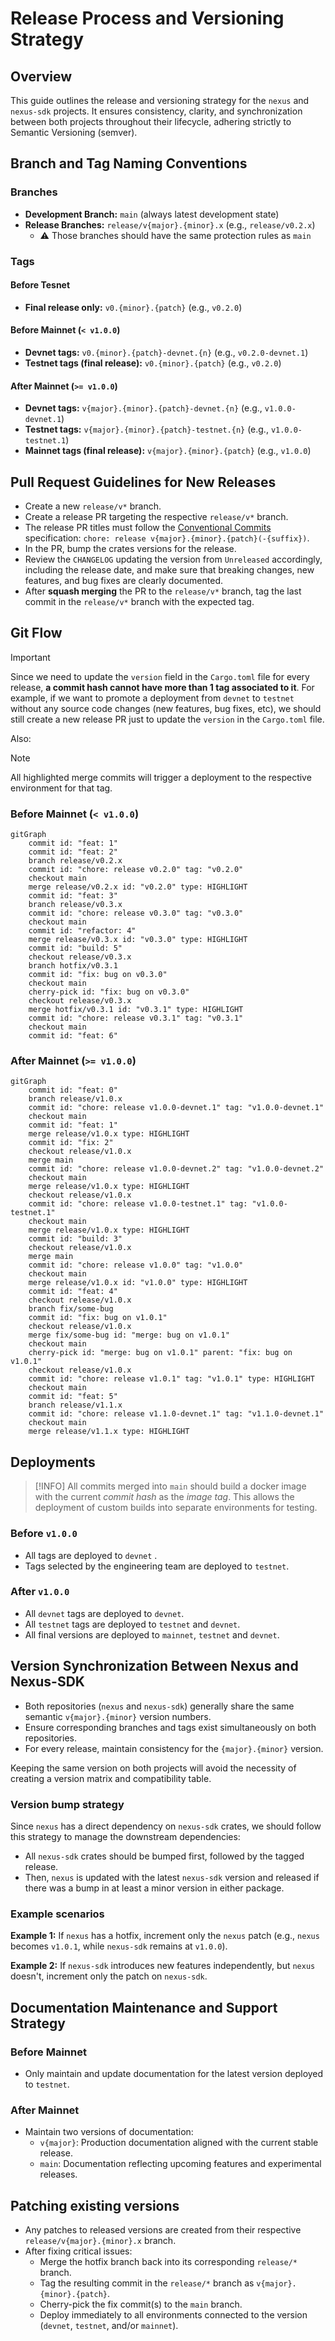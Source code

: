 # Release Process and Versioning Strategy

## Overview

This guide outlines the release and versioning strategy for the `nexus` and `nexus-sdk` projects. It ensures consistency, clarity, and synchronization between both projects throughout their lifecycle, adhering strictly to Semantic Versioning (semver).

## Branch and Tag Naming Conventions

### Branches

- **Development Branch:** `main` (always latest development state)
- **Release Branches:** `release/v{major}.{minor}.x` (e.g., `release/v0.2.x`)
  - ⚠️ Those branches should have the same protection rules as `main`

### Tags

#### Before Tesnet

- **Final release only:** `v0.{minor}.{patch}` (e.g., `v0.2.0`)

#### Before Mainnet (`< v1.0.0`)

- **Devnet tags:** `v0.{minor}.{patch}-devnet.{n}` (e.g., `v0.2.0-devnet.1`)
- **Testnet tags (final release):** `v0.{minor}.{patch}` (e.g., `v0.2.0`)

#### After Mainnet (`>= v1.0.0`)

- **Devnet tags:** `v{major}.{minor}.{patch}-devnet.{n}` (e.g., `v1.0.0-devnet.1`)
- **Testnet tags:** `v{major}.{minor}.{patch}-testnet.{n}` (e.g., `v1.0.0-testnet.1`)
- **Mainnet tags (final release):** `v{major}.{minor}.{patch}` (e.g., `v1.0.0`)

## Pull Request Guidelines for New Releases

- Create a new `release/v*` branch.
- Create a release PR targeting the respective `release/v*` branch.
- The release PR titles must follow the [Conventional Commits][conventional-commits] specification: `chore: release v{major}.{minor}.{patch}(-{suffix})`.
- In the PR, bump the crates versions for the release.
- Review the `CHANGELOG` updating the version from `Unreleased` accordingly, including the release date, and make sure that breaking changes, new features, and bug fixes are clearly documented.
- After **squash merging** the PR to the `release/v*` branch, tag the last commit in the `release/v*` branch with the expected tag.

## Git Flow

> [!IMPORTANT]
> Since we need to update the `version` field in the `Cargo.toml` file for every release, **a commit hash cannot have more than 1 tag associated to it**. For example, if we want to promote a deployment from `devnet` to `testnet` without any source code changes (new features, bug fixes, etc), we should still create a new release PR just to update the `version` in the `Cargo.toml` file.

Also:

> [!NOTE]
> All highlighted merge commits will trigger a deployment to the respective environment for that tag.

### Before Mainnet (`< v1.0.0`)

```mermaid
gitGraph
    commit id: "feat: 1"
    commit id: "feat: 2"
    branch release/v0.2.x
    commit id: "chore: release v0.2.0" tag: "v0.2.0"
    checkout main
    merge release/v0.2.x id: "v0.2.0" type: HIGHLIGHT
    commit id: "feat: 3"
    branch release/v0.3.x
    commit id: "chore: release v0.3.0" tag: "v0.3.0"
    checkout main
    commit id: "refactor: 4"
    merge release/v0.3.x id: "v0.3.0" type: HIGHLIGHT
    commit id: "build: 5"
    checkout release/v0.3.x
    branch hotfix/v0.3.1
    commit id: "fix: bug on v0.3.0"
    checkout main
    cherry-pick id: "fix: bug on v0.3.0"
    checkout release/v0.3.x
    merge hotfix/v0.3.1 id: "v0.3.1" type: HIGHLIGHT
    commit id: "chore: release v0.3.1" tag: "v0.3.1"
    checkout main
    commit id: "feat: 6"
```

### After Mainnet (`>= v1.0.0`)

```mermaid
gitGraph
    commit id: "feat: 0"
    branch release/v1.0.x
    commit id: "chore: release v1.0.0-devnet.1" tag: "v1.0.0-devnet.1"
    checkout main
    commit id: "feat: 1"
    merge release/v1.0.x type: HIGHLIGHT
    commit id: "fix: 2"
    checkout release/v1.0.x
    merge main
    commit id: "chore: release v1.0.0-devnet.2" tag: "v1.0.0-devnet.2"
    checkout main
    merge release/v1.0.x type: HIGHLIGHT
    checkout release/v1.0.x
    commit id: "chore: release v1.0.0-testnet.1" tag: "v1.0.0-testnet.1"
    checkout main
    merge release/v1.0.x type: HIGHLIGHT
    commit id: "build: 3"
    checkout release/v1.0.x
    merge main
    commit id: "chore: release v1.0.0" tag: "v1.0.0"
    checkout main
    merge release/v1.0.x id: "v1.0.0" type: HIGHLIGHT
    commit id: "feat: 4"
    checkout release/v1.0.x
    branch fix/some-bug
    commit id: "fix: bug on v1.0.1"
    checkout release/v1.0.x
    merge fix/some-bug id: "merge: bug on v1.0.1"
    checkout main
    cherry-pick id: "merge: bug on v1.0.1" parent: "fix: bug on v1.0.1"
    checkout release/v1.0.x
    commit id: "chore: release v1.0.1" tag: "v1.0.1" type: HIGHLIGHT
    checkout main
    commit id: "feat: 5"
    branch release/v1.1.x
    commit id: "chore: release v1.1.0-devnet.1" tag: "v1.1.0-devnet.1"
    checkout main
    merge release/v1.1.x type: HIGHLIGHT
```

## Deployments

> [!INFO]
> All commits merged into `main` should build a docker image with the current *commit hash* as the *image tag*. This allows the deployment of custom builds into separate environments for testing.

### Before `v1.0.0`

- All tags are deployed to `devnet` .
- Tags selected by the engineering team are deployed to `testnet`.

### After `v1.0.0`

- All `devnet` tags are deployed to `devnet`.
- All `testnet` tags are deployed to `testnet` and `devnet`.
- All final versions are deployed to `mainnet`, `testnet` and `devnet`.

## Version Synchronization Between Nexus and Nexus-SDK

- Both repositories (`nexus` and `nexus-sdk`) generally share the same semantic `v{major}.{minor}` version numbers.
- Ensure corresponding branches and tags exist simultaneously on both repositories.
- For every release, maintain consistency for the `{major}.{minor}` version.

Keeping the same version on both projects will avoid the necessity of creating a version matrix and compatibility table.

### Version bump strategy

Since `nexus` has a direct dependency on `nexus-sdk` crates, we should follow this strategy to manage the downstream dependencies:

- All `nexus-sdk` crates should be bumped first, followed by the tagged release.
- Then, `nexus` is updated with the latest `nexus-sdk` version and released if there was a bump in at least a minor version in either package.

### Example scenarios

**Example 1:** If `nexus` has a hotfix, increment only the `nexus` patch (e.g., `nexus` becomes `v1.0.1`, while `nexus-sdk` remains at `v1.0.0`).

**Example 2:** If `nexus-sdk` introduces new features independently, but `nexus` doesn't, increment only the patch on `nexus-sdk`.

## Documentation Maintenance and Support Strategy

### Before Mainnet

- Only maintain and update documentation for the latest version deployed to `testnet`.

### After Mainnet

- Maintain two versions of documentation:
  - `v{major}`: Production documentation aligned with the current stable release.
  - `main`: Documentation reflecting upcoming features and experimental releases.

## Patching existing versions

- Any patches to released versions are created from their respective `release/v{major}.{minor}.x` branch.
- After fixing critical issues:
  - Merge the hotfix branch back into its corresponding `release/*` branch.
  - Tag the resulting commit in the `release/*` branch as `v{major}.{minor}.{patch}`.
  - Cherry-pick the fix commit(s) to the `main` branch.
  - Deploy immediately to all environments connected to the version (`devnet`, `testnet`, and/or `mainnet`).

[conventional-commits]: https://www.conventionalcommits.org/
